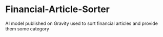 # Financial-Article-Sorter

AI model published on Gravity used to sort financial articles and provide them some category

